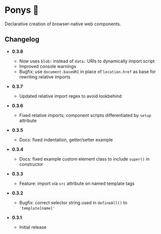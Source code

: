 # Ponys 🦄
Declarative creation of browser-native web components.

## Changelog

- **0.3.8**
  - Now uses `blob:` instead of `data:` URIs to dynamically import script
  - Improved console warnings
  - Bugfix: use `document.baseURI` in place of `location.href` as base for rewriting relative imports

- **0.3.7**
  - Updated relative import regex to avoid lookbehind

- **0.3.6**
  - Fixed relative imports; component scripts differentiated by `setup` attribute

- **0.3.5**
  - Docs: fixed indentation, getter/setter example

- **0.3.4**
  - Docs: fixed example custom element class to include `super()` in constructor

- **0.3.3**
  - Feature: import via `src` attribute on named template tags

- **0.3.2**
  - Bugfix: correct selector string used in `defineAll()` to `'template[name]'`

- **0.3.1**
  - Initial release
